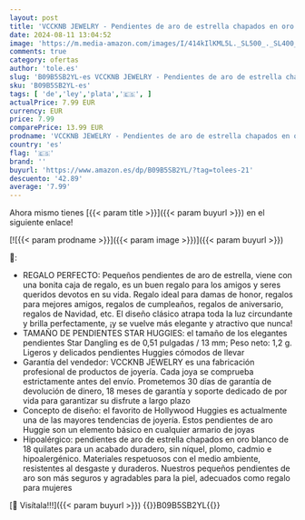 ```yaml
---
layout: post
title: 'VCCKNB JEWELRY - Pendientes de aro de estrella chapados en oro de 18 quilates  plata de ley 925  pendientes de estrella para mujeres  hipoalergénicos para orejas sensibles  Chapado en oro de 18'
date: 2024-08-11 13:04:52
image: 'https://m.media-amazon.com/images/I/414kIlKML5L._SL500_._SL400_.jpg'
comments: true
category: ofertas
author: 'tole.es'
slug: 'B09B5SB2YL-es VCCKNB JEWELRY - Pendientes de aro de estrella chapados en...'
sku: 'B09B5SB2YL-es'
tags: [ 'de','ley','plata','🇪🇸', ]
actualPrice: 7.99 EUR
currency: EUR
price: 7.99
comparePrice: 13.99 EUR
prodname: 'VCCKNB JEWELRY - Pendientes de aro de estrella chapados en oro de 18 quilates  plata de ley 925  pendientes de estrella para mujeres  hipoalergénicos para orejas sensibles  Chapado en oro de 18'
country: 'es'
flag: '🇪🇸'
brand: ''
buyurl: 'https://www.amazon.es/dp/B09B5SB2YL/?tag=tolees-21'
descuento: '42.89'
average: '7.99'
---
```


Ahora mismo tienes [{{< param title >}}]({{< param buyurl >}}) en el siguiente enlace!

[![{{< param prodname >}}]({{< param image >}})]({{< param buyurl >}})

🔎:

- REGALO PERFECTO: Pequeños pendientes de aro de estrella, viene con una bonita caja de regalo, es un buen regalo para los amigos y seres queridos devotos en su vida. Regalo ideal para damas de honor, regalos para mejores amigos, regalos de cumpleaños, regalos de aniversario, regalos de Navidad, etc. El diseño clásico atrapa toda la luz circundante y brilla perfectamente, ¡y se vuelve más elegante y atractivo que nunca!
- TAMAÑO DE PENDIENTES STAR HUGGIES: el tamaño de los elegantes pendientes Star Dangling es de 0,51 pulgadas / 13 mm; Peso neto: 1,2 g. Ligeros y delicados pendientes Huggies cómodos de llevar
- Garantía del vendedor: VCCKNB JEWELRY es una fabricación profesional de productos de joyería. Cada joya se comprueba estrictamente antes del envío. Prometemos 30 días de garantía de devolución de dinero, 18 meses de garantía y soporte dedicado de por vida para garantizar su disfrute a largo plazo
- Concepto de diseño: el favorito de Hollywood Huggies es actualmente una de las mayores tendencias de joyería. Estos pendientes de aro Huggie son un elemento básico en cualquier armario de joyas
- Hipoalérgico: pendientes de aro de estrella chapados en oro blanco de 18 quilates para un acabado duradero, sin níquel, plomo, cadmio e hipoalergénico. Materiales respetuosos con el medio ambiente, resistentes al desgaste y duraderos. Nuestros pequeños pendientes de aro son más seguros y agradables para la piel, adecuados como regalo para mujeres

[🛒 Visítala!!!]({{< param buyurl >}})
{{<world>}}B09B5SB2YL{{</world>}}
